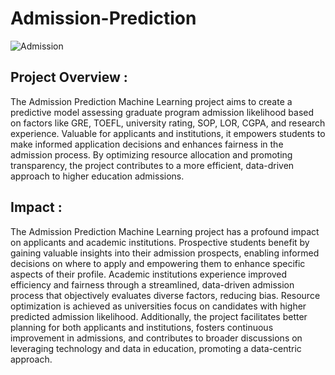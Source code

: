 # Admission-Prediction
![Admission](https://github.com/alok12345-roul/Admission-Prediction/assets/79954408/a78f0abf-e9ee-4168-9916-18531cfc13f3)

## Project Overview :

The Admission Prediction Machine Learning project aims to create a predictive model assessing graduate program admission likelihood based on factors like GRE, TOEFL, university rating, SOP, LOR, CGPA, and research experience. Valuable for applicants and institutions, it empowers students to make informed application decisions and enhances fairness in the admission process. By optimizing resource allocation and promoting transparency, the project contributes to a more efficient, data-driven approach to higher education admissions.

## Impact :
The Admission Prediction Machine Learning project has a profound impact on applicants and academic institutions. Prospective students benefit by gaining valuable insights into their admission prospects, enabling informed decisions on where to apply and empowering them to enhance specific aspects of their profile. Academic institutions experience improved efficiency and fairness through a streamlined, data-driven admission process that objectively evaluates diverse factors, reducing bias. Resource optimization is achieved as universities focus on candidates with higher predicted admission likelihood. Additionally, the project facilitates better planning for both applicants and institutions, fosters continuous improvement in admissions, and contributes to broader discussions on leveraging technology and data in education, promoting a data-centric approach.
